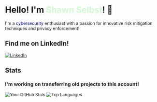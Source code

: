 <!DOCTYPE html>
<html>
<head>
  <style>
    body {
      background-image: url('unnamed (2).jpg');
      background-size: cover;
      background-repeat: no-repeat;
      background-attachment: fixed;
    }
    .content {
      max-width: 800px;
      margin: 0 auto;
      padding: 20px;
      background-color: rgba(255, 255, 255, 0.8); /* Optional: Adding a semi-transparent white background to the content */
    }
  </style>
</head>
<body>

# Hello! I'm <span style="color: #d2f8d2;">Shawn Selbst</span>! 👋

I'm a <span style="color: darkblue;">cybersecurity</span> enthusiast with a passion for innovative risk mitigation techniques and privacy enforcement!





## Find me on LinkedIn!
[![LinkedIn](https://img.shields.io/badge/LinkedIn-blue?style=flat-square&logo=linkedin&logoColor=white)](https://www.linkedin.com/in/shawn-selbst-1a0216227)


## Stats 
### I'm working on transferring old projects to this account!
![Your GitHub Stats](https://github-readme-stats.vercel.app/api?username=shselbst&show_icons=true&theme=merko)
![Top Languages](https://github-readme-stats.vercel.app/api/top-langs/?username=shselbst&layout=compact&theme=merko)

